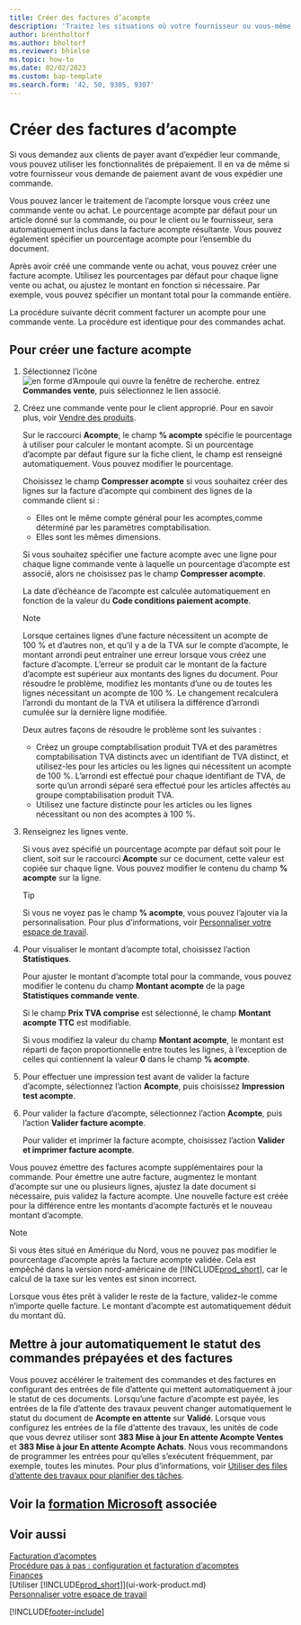 ```yaml
---
title: Créer des factures d’acompte
description: 'Traitez les situations où votre fournisseur ou vous-même exigez un acompte. Utilisez les pourcentages par défaut pour chaque ligne vente ou achat, ou ajustez le montant en fonction si nécessaire.'
author: brentholtorf
ms.author: bholtorf
ms.reviewer: bhielse
ms.topic: how-to
ms.date: 02/02/2023
ms.custom: bap-template
ms.search.form: '42, 50, 9305, 9307'
---
```

# <a name="create-prepayment-invoices" />Créer des factures d’acompte

Si vous demandez aux clients de payer avant d’expédier leur commande, vous pouvez utiliser les fonctionnalités de prépaiement. Il en va de même si votre fournisseur vous demande de paiement avant de vous expédier une commande.  

Vous pouvez lancer le traitement de l’acompte lorsque vous créez une commande vente ou achat. Le pourcentage acompte par défaut pour un article donné sur la commande, ou pour le client ou le fournisseur, sera automatiquement inclus dans la facture acompte résultante. Vous pouvez également spécifier un pourcentage acompte pour l’ensemble du document.

Après avoir créé une commande vente ou achat, vous pouvez créer une facture acompte. Utilisez les pourcentages par défaut pour chaque ligne vente ou achat, ou ajustez le montant en fonction si nécessaire. Par exemple, vous pouvez spécifier un montant total pour la commande entière.  

La procédure suivante décrit comment facturer un acompte pour une commande vente. La procédure est identique pour des commandes achat.  

## <a name="to-create-a-prepayment-invoice" />Pour créer une facture acompte

1. Sélectionnez l’icône ![en forme d’Ampoule qui ouvre la fenêtre de recherche.](media/ui-search/search_small.png "Dites-moi ce que vous voulez faire") entrez **Commandes vente**, puis sélectionnez le lien associé.  
2. Créez une commande vente pour le client approprié. Pour en savoir plus, voir [Vendre des produits](sales-how-sell-products.md).  

    Sur le raccourci **Acompte**, le champ **% acompte** spécifie le pourcentage à utiliser pour calculer le montant acompte. Si un pourcentage d’acompte par défaut figure sur la fiche client, le champ est renseigné automatiquement. Vous pouvez modifier le pourcentage. <!--This percentage is applied to lines where the item on that line does not already specify a prepayment percentage. The prepayment percentage is only copied from the header to lines that do not copy the default prepayment percentage from the item.-->  

    Choisissez le champ **Compresser acompte** si vous souhaitez créer des lignes sur la facture d’acompte qui combinent des lignes de la commande client si :  

    - Elles ont le même compte général pour les acomptes,comme déterminé par les paramètres comptabilisation.  
    - Elles sont les mêmes dimensions.  

    Si vous souhaitez spécifier une facture acompte avec une ligne pour chaque ligne commande vente à laquelle un pourcentage d’acompte est associé, alors ne choisissez pas le champ **Compresser acompte**.  

    La date d’échéance de l’acompte est calculée automatiquement en fonction de la valeur du **Code conditions paiement acompte**.

    > [!NOTE]
    > Lorsque certaines lignes d’une facture nécessitent un acompte de 100 % et d’autres non, et qu’il y a de la TVA sur le compte d’acompte, le montant arrondi peut entraîner une erreur lorsque vous créez une facture d’acompte. L’erreur se produit car le montant de la facture d’acompte est supérieur aux montants des lignes du document. Pour résoudre le problème, modifiez les montants d’une ou de toutes les lignes nécessitant un acompte de 100 %. Le changement recalculera l’arrondi du montant de la TVA et utilisera la différence d’arrondi cumulée sur la dernière ligne modifiée.
    >
    > Deux autres façons de résoudre le problème sont les suivantes :
    >
    > * Créez un groupe comptabilisation produit TVA et des paramètres comptabilisation TVA distincts avec un identifiant de TVA distinct, et utilisez-les pour les articles ou les lignes qui nécessitent un acompte de 100 %. L’arrondi est effectué pour chaque identifiant de TVA, de sorte qu’un arrondi séparé sera effectué pour les articles affectés au groupe comptabilisation produit TVA.
    > * Utilisez une facture distincte pour les articles ou les lignes nécessitant ou non des acomptes à 100 %.

3. Renseignez les lignes vente.  

    Si vous avez spécifié un pourcentage acompte par défaut soit pour le client, soit sur le raccourci **Acompte** sur ce document, cette valeur est copiée sur chaque ligne. Vous pouvez modifier le contenu du champ **% acompte** sur la ligne.  

    > [!TIP]
    > Si vous ne voyez pas le champ **% acompte**, vous pouvez l’ajouter via la personnalisation.  Pour plus d’informations, voir [Personnaliser votre espace de travail](ui-personalization-user.md).

4. Pour visualiser le montant d’acompte total, choisissez l’action **Statistiques**.

    Pour ajuster le montant d’acompte total pour la commande, vous pouvez modifier le contenu du champ **Montant acompte** de la page **Statistiques commande vente**.  

    Si le champ **Prix TVA comprise** est sélectionné, le champ **Montant acompte TTC** est modifiable.  

    Si vous modifiez la valeur du champ **Montant acompte**, le montant est réparti de façon proportionnelle entre toutes les lignes, à l’exception de celles qui contiennent la valeur **0** dans le champ **% acompte**.  

5. Pour effectuer une impression test avant de valider la facture d’acompte, sélectionnez l’action **Acompte**, puis choisissez **Impression test acompte**.  
6. Pour valider la facture d’acompte, sélectionnez l’action **Acompte**, puis l’action **Valider facture acompte**.  

    Pour valider et imprimer la facture acompte, choisissez l’action **Valider et imprimer facture acompte**.  

Vous pouvez émettre des factures acompte supplémentaires pour la commande. Pour émettre une autre facture, augmentez le montant d’acompte sur une ou plusieurs lignes, ajustez la date document si nécessaire, puis validez la facture acompte. Une nouvelle facture est créée pour la différence entre les montants d’acompte facturés et le nouveau montant d’acompte.  

> [!NOTE]  
> Si vous êtes situé en Amérique du Nord, vous ne pouvez pas modifier le pourcentage d’acompte après la facture acompte validée. Cela est empêché dans la version nord\-américaine de [!INCLUDE[prod_short](includes/prod_short.md)], car le calcul de la taxe sur les ventes est sinon incorrect.  

 Lorsque vous êtes prêt à valider le reste de la facture, validez-le comme n’importe quelle facture. Le montant d’acompte est automatiquement déduit du montant dû.  

## <a name="update-the-status-of-prepaid-orders-and-invoices-automatically" />Mettre à jour automatiquement le statut des commandes prépayées et des factures

Vous pouvez accélérer le traitement des commandes et des factures en configurant des entrées de file d’attente qui mettent automatiquement à jour le statut de ces documents. Lorsqu’une facture d’acompte est payée, les entrées de la file d’attente des travaux peuvent changer automatiquement le statut du document de **Acompte en attente** sur **Validé**. Lorsque vous configurez les entrées de la file d’attente des travaux, les unités de code que vous devrez utiliser sont **383 Mise à jour En attente Acompte Ventes** et **383 Mise à jour En attente Acompte Achats**. Nous vous recommandons de programmer les entrées pour qu’elles s’exécutent fréquemment, par exemple, toutes les minutes. Pour plus d’informations, voir [Utiliser des files d’attente des travaux pour planifier des tâches](admin-job-queues-schedule-tasks.md).

## <a name="see-related-microsoft-training" />Voir la [formation Microsoft](/training/modules/prepayment-invoices-dynamics-365-business-central/) associée

## <a name="see-also" />Voir aussi

[Facturation d’acomptes](finance-invoice-prepayments.md)  
[Procédure pas à pas : configuration et facturation d’acomptes](walkthrough-setting-up-and-invoicing-sales-prepayments.md)  
[Finances](finance.md)  
[Utiliser [!INCLUDE[prod_short](includes/prod_short.md)]](ui-work-product.md)  
[Personnaliser votre espace de travail](ui-personalization-user.md)  


[!INCLUDE[footer-include](includes/footer-banner.md)]
